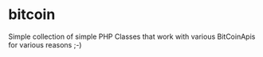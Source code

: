 # bitcoin
Simple collection of simple PHP Classes that work with various BitCoinApis for various reasons ;-)

